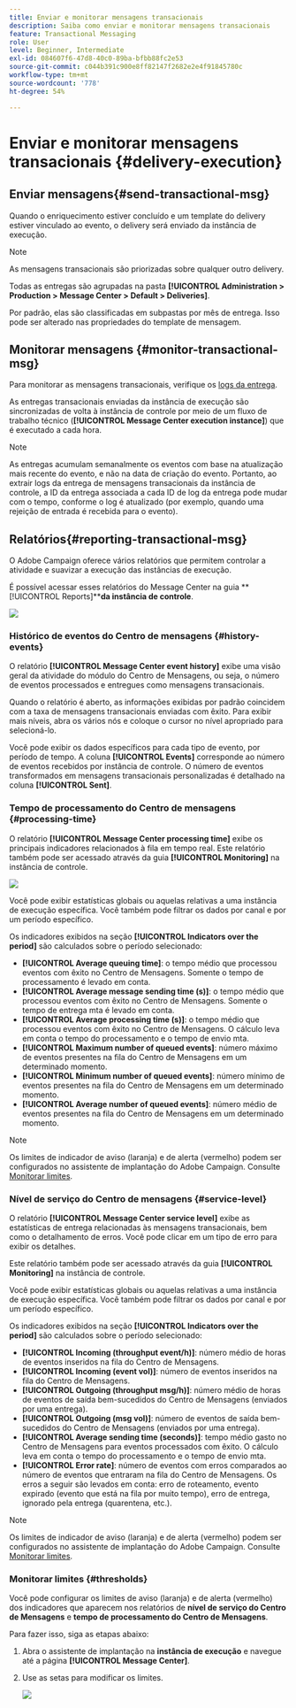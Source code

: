 ```yaml
---
title: Enviar e monitorar mensagens transacionais
description: Saiba como enviar e monitorar mensagens transacionais
feature: Transactional Messaging
role: User
level: Beginner, Intermediate
exl-id: 084607f6-47d8-40c0-89ba-bfbb88fc2e53
source-git-commit: c044b391c900e8ff82147f2682e2e4f91845780c
workflow-type: tm+mt
source-wordcount: '778'
ht-degree: 54%

---
```


# Enviar e monitorar mensagens transacionais {#delivery-execution}

## Enviar mensagens{#send-transactional-msg}

Quando o enriquecimento estiver concluído e um template do delivery estiver vinculado ao evento, o delivery será enviado da instância de execução.

>[!NOTE]
>
>As mensagens transacionais são priorizadas sobre qualquer outro delivery.

Todas as entregas são agrupadas na pasta **[!UICONTROL Administration > Production > Message Center > Default > Deliveries]**.

Por padrão, elas são classificadas em subpastas por mês de entrega. Isso pode ser alterado nas propriedades do template de mensagem.

## Monitorar mensagens {#monitor-transactional-msg}

Para monitorar as mensagens transacionais, verifique os [logs da entrega](send.md).

As entregas transacionais enviadas da instância de execução são sincronizadas de volta à instância de controle por meio de um fluxo de trabalho técnico (**[!UICONTROL Message Center execution instance]**) que é executado a cada hora.

>[!NOTE]
>
>As entregas acumulam semanalmente os eventos com base na atualização mais recente do evento, e não na data de criação do evento. Portanto, ao extrair logs da entrega de mensagens transacionais da instância de controle, a ID da entrega associada a cada ID de log da entrega pode mudar com o tempo, conforme o log é atualizado (por exemplo, quando uma rejeição de entrada é recebida para o evento).

<!--
To monitor the activity and running of the execution instance(s), see [Transactional messaging reports](transactional-messaging-reports.md).-->

## Relatórios{#reporting-transactional-msg}

O Adobe Campaign oferece vários relatórios que permitem controlar a atividade e suavizar a execução das instâncias de execução.

É possível acessar esses relatórios do Message Center na guia **[!UICONTROL Reports]****da instância de controle**.

![](assets/mc-reports.png)

### Histórico de eventos do Centro de mensagens {#history-events}

O relatório **[!UICONTROL Message Center event history]** exibe uma visão geral da atividade do módulo do Centro de Mensagens, ou seja, o número de eventos processados e entregues como mensagens transacionais.

Quando o relatório é aberto, as informações exibidas por padrão coincidem com a taxa de mensagens transacionais enviadas com êxito. Para exibir mais níveis, abra os vários nós e coloque o cursor no nível apropriado para selecioná-lo.

Você pode exibir os dados específicos para cada tipo de evento, por período de tempo. A coluna **[!UICONTROL Events]** corresponde ao número de eventos recebidos por instância de controle. O número de eventos transformados em mensagens transacionais personalizadas é detalhado na coluna **[!UICONTROL Sent]**.


### Tempo de processamento do Centro de mensagens {#processing-time}

O relatório **[!UICONTROL Message Center processing time]** exibe os principais indicadores relacionados à fila em tempo real. Este relatório também pode ser acessado através da guia **[!UICONTROL Monitoring]** na instância de controle.

![](assets/mc-processing-time-report.png)

Você pode exibir estatísticas globais ou aquelas relativas a uma instância de execução específica. Você também pode filtrar os dados por canal e por um período específico.

Os indicadores exibidos na seção **[!UICONTROL Indicators over the period]** são calculados sobre o período selecionado:

* **[!UICONTROL Average queuing time]**: o tempo médio que processou eventos com êxito no Centro de Mensagens. Somente o tempo de processamento é levado em conta.
* **[!UICONTROL Average message sending time (s)]**: o tempo médio que processou eventos com êxito no Centro de Mensagens. Somente o tempo de entrega mta é levado em conta.
* **[!UICONTROL Average processing time (s)]**: o tempo médio que processou eventos com êxito no Centro de Mensagens. O cálculo leva em conta o tempo do processamento e o tempo de envio mta.
* **[!UICONTROL Maximum number of queued events]**: número máximo de eventos presentes na fila do Centro de Mensagens em um determinado momento.
* **[!UICONTROL Minimum number of queued events]**: número mínimo de eventos presentes na fila do Centro de Mensagens em um determinado momento.
* **[!UICONTROL Average number of queued events]**: número médio de eventos presentes na fila do Centro de Mensagens em um determinado momento.

>[!NOTE]
>
>Os limites de indicador de aviso (laranja) e de alerta (vermelho) podem ser configurados no assistente de implantação do Adobe Campaign. Consulte [Monitorar limites](#thresholds).



### Nível de serviço do Centro de mensagens {#service-level}

O relatório **[!UICONTROL Message Center service level]** exibe as estatísticas de entrega relacionadas às mensagens transacionais, bem como o detalhamento de erros. Você pode clicar em um tipo de erro para exibir os detalhes.

Este relatório também pode ser acessado através da guia **[!UICONTROL Monitoring]** na instância de controle.

Você pode exibir estatísticas globais ou aquelas relativas a uma instância de execução específica. Você também pode filtrar os dados por canal e por um período específico.

Os indicadores exibidos na seção **[!UICONTROL Indicators over the period]** são calculados sobre o período selecionado:

* **[!UICONTROL Incoming (throughput event/h)]**: número médio de horas de eventos inseridos na fila do Centro de Mensagens.
* **[!UICONTROL Incoming (event vol)]**: número de eventos inseridos na fila do Centro de Mensagens.
* **[!UICONTROL Outgoing (throughput msg/h)]**: número médio de horas de eventos de saída bem-sucedidos do Centro de Mensagens (enviados por uma entrega).
* **[!UICONTROL Outgoing (msg vol)]**: número de eventos de saída bem-sucedidos do Centro de Mensagens (enviados por uma entrega).
* **[!UICONTROL Average sending time (seconds)]**: tempo médio gasto no Centro de Mensagens para eventos processados com êxito. O cálculo leva em conta o tempo do processamento e o tempo de envio mta.
* **[!UICONTROL Error rate]**: número de eventos com erros comparados ao número de eventos que entraram na fila do Centro de Mensagens. Os erros a seguir são levados em conta: erro de roteamento, evento expirado (evento que está na fila por muito tempo), erro de entrega, ignorado pela entrega (quarentena, etc.).

>[!NOTE]
>
>Os limites de indicador de aviso (laranja) e de alerta (vermelho) podem ser configurados no assistente de implantação do Adobe Campaign. Consulte [Monitorar limites](#thresholds).

### Monitorar limites {#thresholds}

Você pode configurar os limites de aviso (laranja) e de alerta (vermelho) dos indicadores que aparecem nos relatórios de **nível de serviço do Centro de Mensagens** e **tempo de processamento do Centro de Mensagens**.

Para fazer isso, siga as etapas abaixo:

1. Abra o assistente de implantação na **instância de execução** e navegue até a página **[!UICONTROL Message Center]**.
1. Use as setas para modificar os limites.

   ![](assets/mc-thresholds.png)
